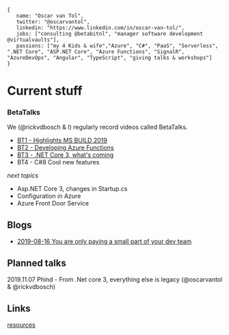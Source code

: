```
{
   name: "Oscar van Tol",
   twitter: "@oscarvantol",
   linkedin: "https://www.linkedin.com/in/oscar-van-tol/",
   jobs: ["consulting @betabitnl", "manager software development @virtualvaults"],
   passions: ["my 4 Kids & wife","Azure", "C#", "PaaS", "Serverless", ".NET Core", "ASP.NET Core", "Azure Functions", "SignalR", "AzureDevOps", "Angular", "TypeScript", "giving talks & workshops"]
}
```

# Current stuff

### BetaTalks
We (@rickvdbosch & I) regularly record videos called BetaTalks.
* [BT1 - Highlights MS BUILD 2019](https://www.youtube.com/watch?v=PtLLxiPFi0Q)
* [BT2 - Developing Azure Functions](https://www.youtube.com/watch?v=Q3cS7955Fwg)
* [BT3 - .NET Core 3, what's coming](https://www.youtube.com/watch?v=aA-Rl6JlsEM) 
* BT4 - C#8 Cool new features

*next topics*

* Asp.NET Core 3, changes in Startup.cs
* Configuration in Azure
* Azure Front Door Service
  
## Blogs
- [2019-08-16 You are only paying a small part of your dev team ](blog-payback-time)
   

## Planned talks
2019.11.07 Phind - From .Net core 3, everything else is legacy (@oscarvantol & @rickvdbosch)

## Links
[resources](resources)
